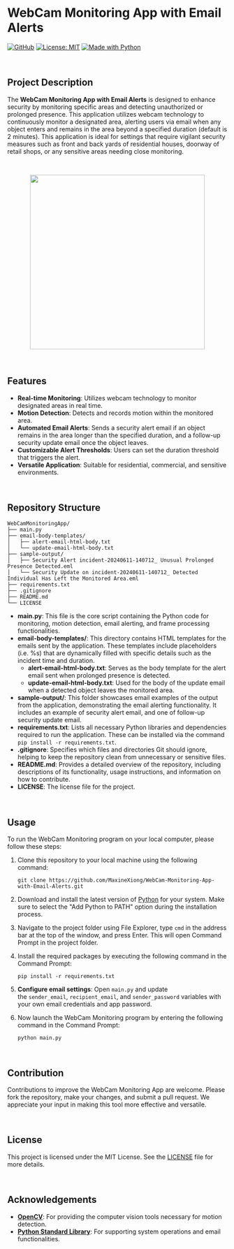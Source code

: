 # WebCam Monitoring App with Email Alerts

[![GitHub](https://badgen.net/badge/icon/GitHub?icon=github&color=black&label)](https://github.com/MaxineXiong)
[![License: MIT](https://img.shields.io/badge/License-MIT-yellow.svg)](https://opensource.org/licenses/MIT)
[![Made with Python](https://img.shields.io/badge/Python->=3.6-blue?logo=python&logoColor=white)](https://www.python.org)

<br>

## Project Description

The **WebCam Monitoring App with Email Alerts** is designed to enhance security by monitoring specific areas and detecting unauthorized or prolonged presence. This application utilizes webcam technology to continuously monitor a designated area, alerting users via email when any object enters and remains in the area beyond a specified duration (default is 2 minutes). This application is ideal for settings that require vigilant security measures such as front and back yards of residential houses, doorway of retail shops, or any sensitive areas needing close monitoring.

<br>

<p align="center">
  <img width="400" src="https://github.com/MaxineXiong/WebCam-Monitoring-App-with-Email-Alerts/assets/55864839/176227b7-a799-4811-8937-2679e7ea0e56">
</p>

<br>

## Features

- **Real-time Monitoring**: Utilizes webcam technology to monitor designated areas in real time.
- **Motion Detection**: Detects and records motion within the monitored area.
- **Automated Email Alerts**: Sends a security alert email if an object remains in the area longer than the specified duration, and a follow-up security update email once the object leaves.
- **Customizable Alert Thresholds**: Users can set the duration threshold that triggers the alert.
- **Versatile Application**: Suitable for residential, commercial, and sensitive environments.

<br>

## Repository Structure

```
WebCamMonitoringApp/
├── main.py
├── email-body-templates/
│   ├── alert-email-html-body.txt
│   └── update-email-html-body.txt
├── sample-output/
│   ├── Security Alert incident-20240611-140712_ Unusual Prolonged Presence Detected.eml
│   └── Security Update on incident-20240611-140712_ Detected Individual Has Left the Monitored Area.eml
├── requirements.txt
├── .gitignore
├── README.md
└── LICENSE
```

- **main.py**: This file is the core script containing the Python code for monitoring, motion detection, email alerting, and frame processing functionalities.
- **email-body-templates/**: This directory contains HTML templates for the emails sent by the application. These templates include placeholders (i.e. %s) that are dynamically filled with specific details such as the incident time and duration.
    - **alert-email-html-body.txt**: Serves as the body template for the alert email sent when prolonged presence is detected.
    - **update-email-html-body.txt**: Used for the body of the update email when a detected object leaves the monitored area.
- **sample-output/**: This folder showcases email examples of the output from the application, demonstrating the email alerting functionality. It includes an example of security alert email, and one of follow-up security update email.
- **requirements.txt**: Lists all necessary Python libraries and dependencies required to run the application. These can be installed via the command `pip install -r requirements.txt`.
- **.gitignore**: Specifies which files and directories Git should ignore, helping to keep the repository clean from unnecessary or sensitive files.
- **README.md**: Provides a detailed overview of the repository, including descriptions of its functionality, usage instructions, and information on how to contribute.
- **LICENSE**: The license file for the project.

<br>

## **Usage**

To run the WebCam Monitoring program on your local computer, please follow these steps:

1. Clone this repository to your local machine using the following command:
    
    ```
    git clone https://github.com/MaxineXiong/WebCam-Monitoring-App-with-Email-Alerts.git
    ```
    
2. Download and install the latest version of [Python](https://www.python.org/downloads/) for your system. Make sure to select the "Add Python to PATH" option during the installation process.
3. Navigate to the project folder using File Explorer, type `cmd` in the address bar at the top of the window, and press Enter. This will open Command Prompt in the project folder.
4. Install the required packages by executing the following command in the Command Prompt:
    
    ```
    pip install -r requirements.txt
    ```
    
5. **Configure email settings**: Open `main.py` and update the `sender_email`, `recipient_email`, and `sender_password` variables with your own email credentials and app password.
6. Now launch the WebCam Monitoring program by entering the following command in the Command Prompt:
    
    ```
    python main.py
    ```

<br>

## Contribution

Contributions to improve the WebCam Monitoring App are welcome. Please fork the repository, make your changes, and submit a pull request. We appreciate your input in making this tool more effective and versatile.

<br>

## **License**

This project is licensed under the MIT License. See the [LICENSE](https://choosealicense.com/licenses/mit/) file for more details.

<br>

## Acknowledgements

- [**OpenCV**](https://opencv.org/): For providing the computer vision tools necessary for motion detection.
- [**Python Standard Library**](https://www.python.org/): For supporting system operations and email functionalities.
